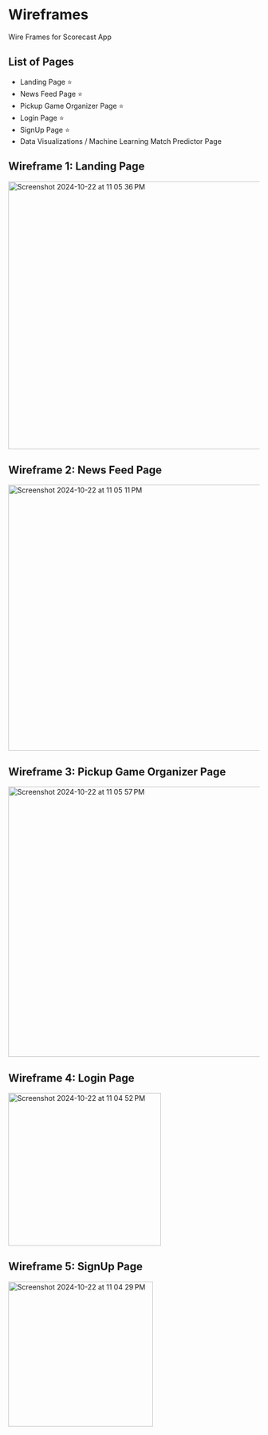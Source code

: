 # Wireframes
Wire Frames for Scorecast App

## List of Pages
- Landing Page ⭐
- News Feed Page ⭐
- Pickup Game Organizer Page ⭐
- Login Page ⭐
- SignUp Page ⭐
- Data Visualizations / Machine Learning Match Predictor Page

## Wireframe 1: Landing Page
<img width="536" alt="Screenshot 2024-10-22 at 11 05 36 PM" src="https://github.com/user-attachments/assets/b9afec4f-aea9-443f-a54b-21ba286339ec">

## Wireframe 2: News Feed Page
<img width="532" alt="Screenshot 2024-10-22 at 11 05 11 PM" src="https://github.com/user-attachments/assets/e755501a-2d72-4ea9-b896-db07140fd567">

## Wireframe 3: Pickup Game Organizer Page
<img width="541" alt="Screenshot 2024-10-22 at 11 05 57 PM" src="https://github.com/user-attachments/assets/d15cc58b-a1e9-4cdc-937d-e83c2e380568">


## Wireframe 4: Login Page
<img width="306" alt="Screenshot 2024-10-22 at 11 04 52 PM" src="https://github.com/user-attachments/assets/4f960f2e-f673-4671-bd02-a60da1c7fc7b">

## Wireframe 5: SignUp Page
<img width="290" alt="Screenshot 2024-10-22 at 11 04 29 PM" src="https://github.com/user-attachments/assets/a95b601e-4eee-4617-a077-756f4eae4519">


